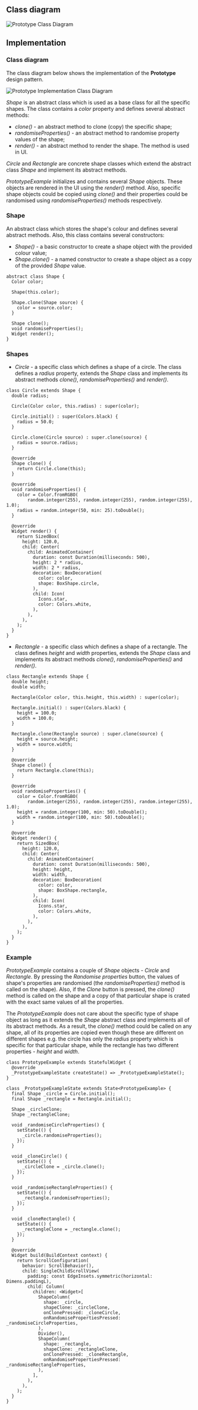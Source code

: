 ## Class diagram

![Prototype Class Diagram](resource:assets/images/prototype/prototype.png)

## Implementation

### Class diagram

The class diagram below shows the implementation of the **Prototype** design pattern.

![Prototype Implementation Class Diagram](resource:assets/images/prototype/prototype_implementation.png)

_Shape_ is an abstract class which is used as a base class for all the specific shapes. The class contains a _color_ property and defines several abstract methods:

- _clone()_ - an abstract method to clone (copy) the specific shape;
- _randomiseProperties()_ - an abstract method to randomise property values of the shape;
- _render()_ - an abstract method to render the shape. The method is used in UI.

_Circle_ and _Rectangle_ are concrete shape classes which extend the abstract class _Shape_ and implement its abstract methods.

_PrototypeExample_ initializes and contains several _Shape_ objects. These objects are rendered in the UI using the _render()_ method. Also, specific shape objects could be copied using _clone()_ and their properties could be randomised using _randomiseProperties()_ methods respectively.

### Shape

An abstract class which stores the shape's colour and defines several abstract methods. Also, this class contains several constructors:

- _Shape()_ - a basic constructor to create a shape object with the provided colour value;
- _Shape.clone()_ - a named constructor to create a shape object as a copy of the provided _Shape_ value.

```
abstract class Shape {
  Color color;

  Shape(this.color);

  Shape.clone(Shape source) {
    color = source.color;
  }

  Shape clone();
  void randomiseProperties();
  Widget render();
}
```

### Shapes

- _Circle_ - a specific class which defines a shape of a circle. The class defines a _radius_ property, extends the _Shape_ class and implements its abstract methods _clone()_, _randomiseProperties()_ and _render()_.

```
class Circle extends Shape {
  double radius;

  Circle(Color color, this.radius) : super(color);

  Circle.initial() : super(Colors.black) {
    radius = 50.0;
  }

  Circle.clone(Circle source) : super.clone(source) {
    radius = source.radius;
  }

  @override
  Shape clone() {
    return Circle.clone(this);
  }

  @override
  void randomiseProperties() {
    color = Color.fromRGBO(
        random.integer(255), random.integer(255), random.integer(255), 1.0);
    radius = random.integer(50, min: 25).toDouble();
  }

  @override
  Widget render() {
    return SizedBox(
      height: 120.0,
      child: Center(
        child: AnimatedContainer(
          duration: const Duration(milliseconds: 500),
          height: 2 * radius,
          width: 2 * radius,
          decoration: BoxDecoration(
            color: color,
            shape: BoxShape.circle,
          ),
          child: Icon(
            Icons.star,
            color: Colors.white,
          ),
        ),
      ),
    );
  }
}
```

- _Rectangle_ - a specific class which defines a shape of a rectangle. The class defines _height_ and _width_ properties, extends the _Shape_ class and implements its abstract methods _clone()_, _randomiseProperties()_ and _render()_.

```
class Rectangle extends Shape {
  double height;
  double width;

  Rectangle(Color color, this.height, this.width) : super(color);

  Rectangle.initial() : super(Colors.black) {
    height = 100.0;
    width = 100.0;
  }

  Rectangle.clone(Rectangle source) : super.clone(source) {
    height = source.height;
    width = source.width;
  }

  @override
  Shape clone() {
    return Rectangle.clone(this);
  }

  @override
  void randomiseProperties() {
    color = Color.fromRGBO(
        random.integer(255), random.integer(255), random.integer(255), 1.0);
    height = random.integer(100, min: 50).toDouble();
    width = random.integer(100, min: 50).toDouble();
  }

  @override
  Widget render() {
    return SizedBox(
      height: 120.0,
      child: Center(
        child: AnimatedContainer(
          duration: const Duration(milliseconds: 500),
          height: height,
          width: width,
          decoration: BoxDecoration(
            color: color,
            shape: BoxShape.rectangle,
          ),
          child: Icon(
            Icons.star,
            color: Colors.white,
          ),
        ),
      ),
    );
  }
}
```

### Example

_PrototypeExample_ contains a couple of _Shape_ objects - _Circle_ and _Rectangle_. By pressing the _Randomise properties_ button, the values of shape's properties are randomised (the _randomiseProperties()_ method is called on the shape). Also, if the _Clone_ button is pressed, the _clone()_ method is called on the shape and a copy of that particular shape is crated with the exact same values of all the properties.

The _PrototypeExample_ does not care about the specific type of shape object as long as it extends the _Shape_ abstract class and implements all of its abstract methods. As a result, the _clone()_ method could be called on any shape, all of its properties are copied even though these are different on different shapes e.g. the circle has only the _radius_ property which is specific for that particular shape, while the rectangle has two different properties - _height_ and _width_.

```
class PrototypeExample extends StatefulWidget {
  @override
  _PrototypeExampleState createState() => _PrototypeExampleState();
}

class _PrototypeExampleState extends State<PrototypeExample> {
  final Shape _circle = Circle.initial();
  final Shape _rectangle = Rectangle.initial();

  Shape _circleClone;
  Shape _rectangleClone;

  void _randomiseCircleProperties() {
    setState(() {
      _circle.randomiseProperties();
    });
  }

  void _cloneCircle() {
    setState(() {
      _circleClone = _circle.clone();
    });
  }

  void _randomiseRectangleProperties() {
    setState(() {
      _rectangle.randomiseProperties();
    });
  }

  void _cloneRectangle() {
    setState(() {
      _rectangleClone = _rectangle.clone();
    });
  }

  @override
  Widget build(BuildContext context) {
    return ScrollConfiguration(
      behavior: ScrollBehavior(),
      child: SingleChildScrollView(
        padding: const EdgeInsets.symmetric(horizontal: Dimens.paddingL),
        child: Column(
          children: <Widget>[
            ShapeColumn(
              shape: _circle,
              shapeClone: _circleClone,
              onClonePressed: _cloneCircle,
              onRandomisePropertiesPressed: _randomiseCircleProperties,
            ),
            Divider(),
            ShapeColumn(
              shape: _rectangle,
              shapeClone: _rectangleClone,
              onClonePressed: _cloneRectangle,
              onRandomisePropertiesPressed: _randomiseRectangleProperties,
            ),
          ],
        ),
      ),
    );
  }
}
```
